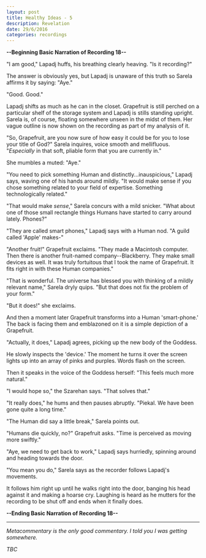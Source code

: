```yaml
---
layout: post
title: Healthy Ideas - 5
description: Revelation
date: 29/6/2016
categories: recordings
---
```


**--Beginning Basic Narration of Recording 18--**

"I am good," Lapadj huffs, his breathing clearly heaving. "Is it recording?"

The answer is obviously yes, but Lapadj is unaware of this truth so Sarela affirms it by saying: "Aye."

"Good. Good."

Lapadj shifts as much as he can in the closet. Grapefruit is still perched on a particular shelf of the storage system and Lapadj is stills standing upright. Sarela is, of course, floating somewhere unseen in the midst of them. Her vague outline is now shown on the recording as part of my analysis of it.

"So, Grapefruit, are you now sure of how easy it could be for you to lose your title of God?" Sarela inquires, voice smooth and mellifluous. "*Especially* in that soft, pliable form that you are currently in."

She mumbles a muted: "Aye."

"You need to pick something Human and distinctly...inauspicious," Lapadj says, waving one of his hands around mildly. "It would make sense if you chose something related to your field of expertise. Something technologically related."

"That would make *sense*," Sarela concurs with a mild snicker. "What about one of those small rectangle things Humans have started to carry around lately. Phones?"

"They are called smart phones," Lapadj says with a Human nod. "A guild called 'Apple' makes-"

"Another fruit!" Grapefruit exclaims. "They made a Macintosh computer. Then there is another fruit-named company--Blackberry. They make small devices as well. It was truly fortuitous that I took the name of Grapefruit. It fits right in with these Human companies."

"That is wonderful. The universe has blessed you with thinking of a mildly relevant name," Sarela dryly quips. "But that does not fix the problem of your form."

"But it does!" she exclaims.

And then a moment later Grapefruit transforms into a Human 'smart-phone.' The back is facing them and emblazoned on it is a simple depiction of a Grapefruit.

"Actually, it does," Lapadj agrees, picking up the new body of the Goddess.

He slowly inspects the 'device.' The moment he turns it over the screen lights up into an array of pinks and purples. Words flash on the screen.

Then it speaks in the voice of the Goddess herself: "This feels much more natural."

"I would hope so," the Szarehan says. "That solves that."

"It really does," he hums and then pauses abruptly. "Piekal. We have been gone quite a long time."

"The Human did say a little break," Sarela points out.

"Humans die quickly, no?" Grapefruit asks. "Time is perceived as moving more swiftly."

"Aye, we need to get back to work," Lapadj says hurriedly, spinning around and heading towards the door.

"You mean you do," Sarela says as the recorder follows Lapadj's movements.

It follows him right up until he walks right into the door, banging his head against it and making a hoarse cry. Laughing is heard as he mutters for the recording to be shut off and ends when it finally does.

**--Ending Basic Narration of Recording 18--**

---

*Metacommentary is the only good commentary. I told you I was getting somewhere.*

*TBC*
